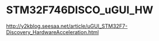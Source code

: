 # STM32F746DISCO_uGUI_HW
<http://y2kblog.seesaa.net/article/uGUI_STM32F7-Discovery_HardwareAcceleration.html>
